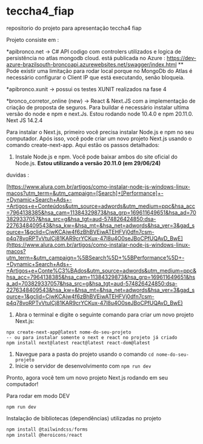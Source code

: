 # teccha4_fiap
repositorio do projeto para apresentação teccha4 fiap

Projeto consiste em : 

*apibronco.net -> C# API codigo com controlers utilizados e logica de persistência no atlas mongodb cloud. 
está publicada no Azure : https://dev-azure-brazilsouth-broncoapi.azurewebsites.net/swagger/index.html
** Pode existir uma limitação para rodar local porque no MongoDb do Atlas é necessário configurar o Client IP que está executando, senão bloqueia.

*apibronco.xunit -> possui os testes XUNIT realizados na fase 4 

*bronco_corretor_online (new)  -> React & Next.JS com a implementação de criação de proposta de seguros. 
Para buildar é necessário instalar ultima versão do node e npm e next.Js. 
Estou rodando node 10.4.0 e npm 20.11.0. Next JS 14.2.4

Para instalar o Next.js, primeiro você precisa instalar Node.js e npm no seu computador. Após isso, você pode criar um novo projeto Next.js usando o comando create-next-app. Aqui estão os passos detalhados:

1. Instale Node.js e npm. Você pode baixar ambos do site oficial do Node.js. 
**Estou utilizando a versão 20.11.0 (em 29/06/24)**

duvidas : 

[https://www.alura.com.br/artigos/como-instalar-node-js-windows-linux-macos?utm_term=&utm_campaign=[Search]+[Performance]+-+Dynamic+Search+Ads+-+Artigos+e+Conteúdos&utm_source=adwords&utm_medium=ppc&hsa_acc=7964138385&hsa_cam=11384329873&hsa_grp=169611649651&hsa_ad=703829337057&hsa_src=g&hsa_tgt=aud-574826424850:dsa-2276348409543&hsa_kw=&hsa_mt=&hsa_net=adwords&hsa_ver=3&gad_source=1&gclid=CjwKCAjw4f6zBhBVEiwATEHFVj0dfn7csm-p4q78voRPTvVtulCj81KAR9crYCKux-47l8u4O0seJBoCPfUQAvD_BwE](https://www.alura.com.br/artigos/como-instalar-node-js-windows-linux-macos?utm_term=&utm_campaign=%5BSearch%5D+%5BPerformance%5D+-+Dynamic+Search+Ads+-+Artigos+e+Conte%C3%BAdos&utm_source=adwords&utm_medium=ppc&hsa_acc=7964138385&hsa_cam=11384329873&hsa_grp=169611649651&hsa_ad=703829337057&hsa_src=g&hsa_tgt=aud-574826424850:dsa-2276348409543&hsa_kw=&hsa_mt=&hsa_net=adwords&hsa_ver=3&gad_source=1&gclid=CjwKCAjw4f6zBhBVEiwATEHFVj0dfn7csm-p4q78voRPTvVtulCj81KAR9crYCKux-47l8u4O0seJBoCPfUQAvD_BwE)

1. Abra o terminal e digite o seguinte comando para criar um novo projeto Next.js:

```
npx create-next-app@latest nome-do-seu-projeto
-- ou para instalar somente o next e react no projeto já criado
npm install next@latest react@latest react-dom@latest
```

1. Navegue para a pasta do projeto usando o comando `cd nome-do-seu-projeto`
2. Inicie o servidor de desenvolvimento com `npm run dev`

Pronto, agora você tem um novo projeto Next.js rodando em seu computador!

Para rodar em modo DEV 

```
npm run dev 
```

Instalação de bibliotecas (dependências) utilizadas no projeto

```jsx
npm install @tailwindcss/forms
npm install @heroicons/react
```



